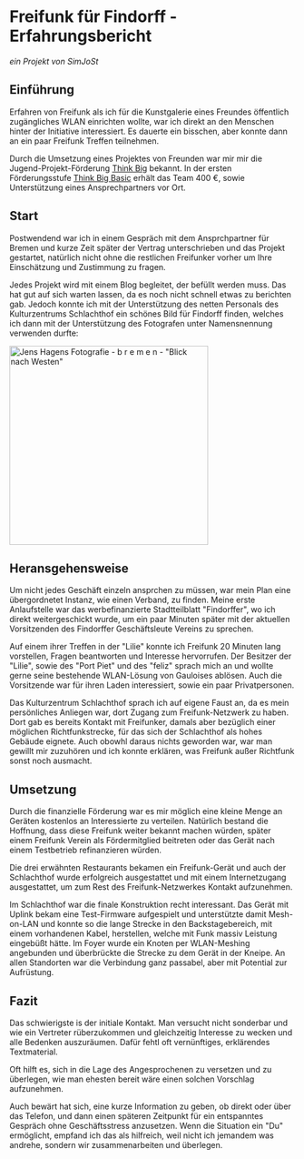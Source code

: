 # Freifunk für Findorff - Erfahrungsbericht
*ein Projekt von SimJoSt*

## Einführung
Erfahren von Freifunk als ich für die Kunstgalerie eines Freundes öffentlich zugängliches WLAN einrichten wollte, war ich direkt an den Menschen hinter der Initiative interessiert. Es dauerte ein bisschen, aber konnte dann an ein paar Freifunk Treffen teilnehmen.

Durch die Umsetzung eines Projektes von Freunden war mir mir die Jugend-Projekt-Förderung [Think Big](https://www.think-big.org/) bekannt. In der ersten Förderungsstufe [Think Big Basic](https://www.think-big.org/) erhält das Team 400 €, sowie Unterstützung eines Ansprechpartners vor Ort.

## Start
Postwendend war ich in einem Gespräch mit dem Ansprchpartner für Bremen und kurze Zeit später der Vertrag unterschrieben und das Projekt gestartet, natürlich nicht ohne die restlichen Freifunker vorher um Ihre Einschätzung und Zustimmung zu fragen.

Jedes Projekt wird mit einem Blog begleitet, der befüllt werden muss. Das hat gut auf sich warten lassen, da es noch nicht schnell etwas zu berichten gab. Jedoch konnte ich mit der Unterstützung des netten Personals des Kulturzentrums Schlachthof ein schönes Bild für Findorff finden, welches ich dann mit der Unterstützung des Fotografen unter Namensnennung verwenden durfte:

[<img src='https://scontent-yyz1-1.xx.fbcdn.net/hphotos-xfp1/t31.0-8/12006609_1056856604336422_5987016985613414690_o.jpg' alt='Jens Hagens Fotografie - b r e m e n - "Blick nach Westen"' title='Jens Hagens Fotografie - b r e m e n - "Blick nach Westen"' width='350'>](https://www.facebook.com/Jens.Hagens.Fotografie/photos/pb.544430208912400.-2207520000.1448807017./1056856604336422/?type=3&theater)

## Heransgehensweise
Um nicht jedes Geschäft einzeln ansprchen zu müssen, war mein Plan eine übergordnetet Instanz, wie einen Verband, zu finden. Meine erste Anlaufstelle war das werbefinanzierte Stadtteilblatt "Findorffer", wo ich direkt weitergeschickt wurde, um ein paar Minuten später mit der aktuellen Vorsitzenden des Findorffer Geschäftsleute Vereins zu sprechen.

Auf einem ihrer Treffen in der "Lilie" konnte ich Freifunk 20 Minuten lang vorstellen, Fragen beantworten und Interesse hervorrufen. Der Besitzer der "Lilie", sowie des "Port Piet" und des "feliz" sprach mich an und wollte gerne seine bestehende WLAN-Lösung von Gauloises ablösen. Auch die Vorsitzende war für ihren Laden interessiert, sowie ein paar Privatpersonen.

Das Kulturzentrum Schlachthof sprach ich auf eigene Faust an, da es mein persönliches Anliegen war, dort Zugang zum Freifunk-Netzwerk zu haben. Dort gab es bereits Kontakt mit Freifunker, damals aber bezüglich einer möglichen Richtfunkstrecke, für das sich der Schlachthof als hohes Gebäude eignete. Auch obowhl daraus nichts geworden war, war man gewillt mir zuzuhören und ich konnte erklären, was Freifunk außer Richtfunk sonst noch ausmacht.

## Umsetzung
Durch die finanzielle Förderung war es mir möglich eine kleine Menge an Geräten kostenlos an Interessierte zu verteilen. Natürlich bestand die Hoffnung, dass diese Freifunk weiter bekannt machen würden, später einem Freifunk Verein als Fördermitglied beitreten oder das Gerät nach einem Testbetrieb refinanzieren würden.

Die drei erwähnten Restaurants bekamen ein Freifunk-Gerät und auch der Schlachthof wurde erfolgreich ausgestattet und mit einem Internetzugang ausgestattet, um zum Rest des Freifunk-Netzwerkes Kontakt aufzunehmen.

Im Schlachthof war die finale Konstruktion recht interessant. Das Gerät mit Uplink bekam eine Test-Firmware aufgespielt und unterstützte damit Mesh-on-LAN und konnte so die lange Strecke in den Backstagebereich, mit einem vorhandenen Kabel, herstellen, welche mit Funk massiv Leistung eingebüßt hätte. Im Foyer wurde ein Knoten per WLAN-Meshing angebunden und überbrückte die Strecke zu dem Gerät in der Kneipe. An allen Standorten war die Verbindung ganz passabel, aber mit Potential zur Aufrüstung.

## Fazit
Das schwierigste is der initiale Kontakt. Man versucht nicht sonderbar und wie ein Vertreter rüberzukommen und gleichzeitig Interesse zu wecken und alle Bedenken auszuräumen. Dafür fehtl oft vernünftiges, erklärendes Textmaterial.

Oft hilft es, sich in die Lage des Angesprochenen zu versetzen und zu überlegen, wie man ehesten bereit wäre einen solchen Vorschlag aufzunehmen.

Auch bewärt hat sich, eine kurze Information zu geben, ob direkt oder über das Telefon, und dann einen späteren Zeitpunkt für ein entspanntes Gespräch ohne Geschäftsstress anzusetzen. Wenn die Situation ein "Du" ermöglicht, empfand ich das als hilfreich, weil nicht ich jemandem was andrehe, sondern wir zusammenarbeiten und überlegen.